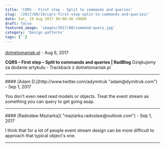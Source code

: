 ```yaml
---
title: 'CQRS - First step - Split to commands and queries'
slug: '/2017/08/19/cqrs-first-step-split-to-commands-and-queries/'
date: Sat, 19 Aug 2017 09:08:46 +0000
draft: false
featured_image: 'images/2017/08/command-query.jpg'
category: 'Design patterns'
tags: ['']
---
```



#### 
[dotnetomaniak.pl](http://dotnetomaniak.pl/CQRS-First-step-Split-to-commands-and-queries-RadBlog "") - <time datetime="2017-08-19 12:56:49">Aug 6, 2017</time>

**CQRS – First step – Split to commands and queries | RadBlog** Dziękujemy za dodanie artykułu - Trackback z dotnetomaniak.pl
<hr />
#### 
[Adam D.](http://www.twitter.com/adymitruk "adam@dymitruk.com") - <time datetime="2017-09-04 06:29:00">Sep 1, 2017</time>

You don't even need read models or objects. Treat the event stream as something you can query to get going asap.
<hr />
#### 
[Radosław Maziarka]( "maziarka.radoslaw@outlook.com") - <time datetime="2017-09-04 09:08:00">Sep 1, 2017</time>

I think that for a lot of people event stream design can be more difficult to approach that typical object's one.
<hr />
